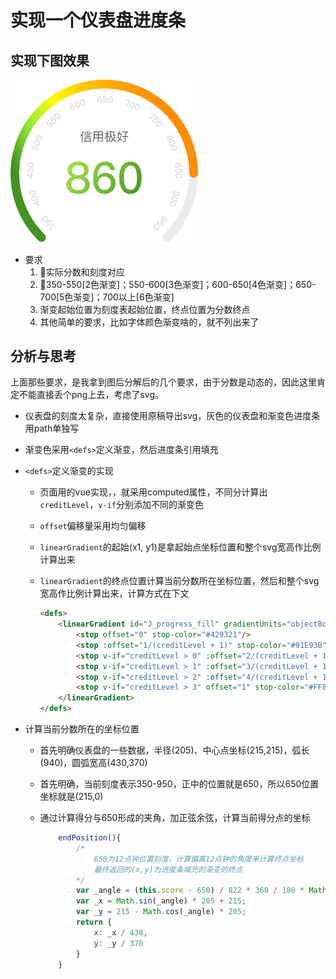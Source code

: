 # 实现一个仪表盘进度条

## 实现下图效果

  <img src="../assets/images/6-4-0.png" width="300" alt="仪表盘">

- 要求
  1. 实际分数和刻度对应
  2. 350-550[2色渐变]；550-600[3色渐变]；600-650[4色渐变]；650-700[5色渐变]；700以上[6色渐变]
  3. 渐变起始位置为刻度表起始位置，终点位置为分数终点
  4. 其他简单的要求，比如字体颜色渐变啥的，就不列出来了

## 分析与思考

上面那些要求，是我拿到图后分解后的几个要求，由于分数是动态的，因此这里肯定不能直接丢个png上去，考虑了svg。

- 仪表盘的刻度太复杂，直接使用原稿导出svg，灰色的仪表盘和渐变色进度条用path单独写

- 渐变色采用`<defs>`定义渐变，然后进度条引用填充

- `<defs>`定义渐变的实现
  - 页面用的vue实现，，就采用computed属性，不同分计算出`creditLevel`，`v-if`分别添加不同的渐变色
  - `offset`偏移量采用均匀偏移
  - `linearGradient`的起始(x1, y1)是拿起始点坐标位置和整个svg宽高作比例计算出来
  - `linearGradient`的终点位置计算当前分数所在坐标位置，然后和整个svg宽高作比例计算出来，计算方式在下文

    ```html
    <defs>
        <linearGradient id="J_progress_fill" gradientUnits="objectBoundingBox" x1="0.16" y1="0.97" :x2="endPosition.x" :y2="endPosition.y">
            <stop offset="0" stop-color="#429321"/>
            <stop :offset="1/(creditLevel + 1)" stop-color="#91E93B"/>
            <stop v-if="creditLevel > 0" :offset="2/(creditLevel + 1)" stop-color="#FFFE00"/>
            <stop v-if="creditLevel > 1" :offset="3/(creditLevel + 1)" stop-color="#FFC700"/>
            <stop v-if="creditLevel > 2" :offset="4/(creditLevel + 1)" stop-color="#FFA300"/>
            <stop v-if="creditLevel > 3" offset="1" stop-color="#FF8D00"/>
        </linearGradient>
    </defs>
    ```

- 计算当前分数所在的坐标位置
  - 首先明确仪表盘的一些数据，半径(205)、中心点坐标(215,215)，弧长(940)，圆弧宽高(430,370)
  - 首先明确，当前刻度表示350-950，正中的位置就是650，所以650位置坐标就是(215,0)
  - 通过计算得分与650形成的夹角，加正弦余弦，计算当前得分点的坐标

    ```javascript
        endPosition(){
            /*
                650为12点钟位置刻度，计算偏离12点钟的角度来计算终点坐标
                最终返回的(x,y)为进度条填充的渐变的终点
            */
            var _angle = (this.score - 650) / 822 * 360 / 180 * Math.PI;
            var _x = Math.sin(_angle) * 205 + 215;
            var _y = 215 - Math.cos(_angle) * 205;
            return {
                x: _x / 430,
                y: _y / 370
            }
        }
    ```